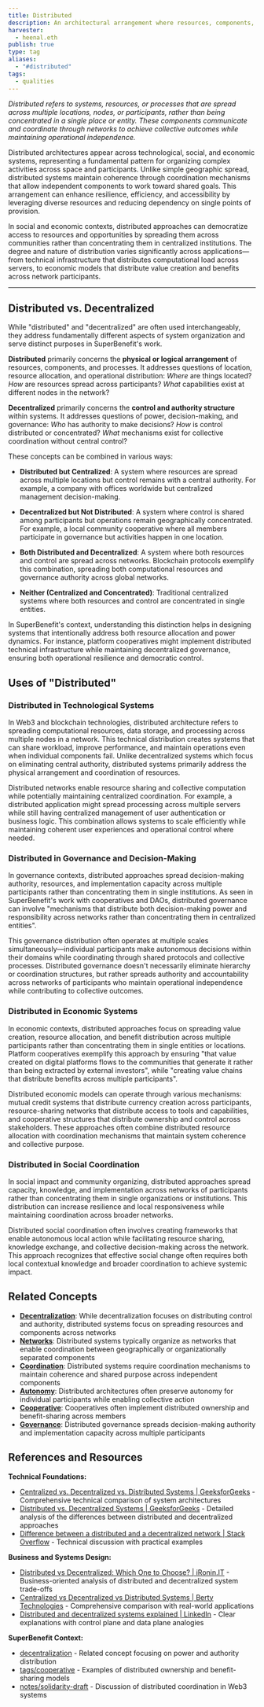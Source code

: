 ```yaml
---
title: Distributed
description: An architectural arrangement where resources, components, or processes are spread across multiple locations or participants, communicating through networks to coordinate collective outcomes
harvester:
  - heenal.eth
publish: true
type: tag
aliases:
  - "#distributed"
tags:
  - qualities
---
```


*Distributed refers to systems, resources, or processes that are spread across multiple locations, nodes, or participants, rather than being concentrated in a single place or entity. These components communicate and coordinate through networks to achieve collective outcomes while maintaining operational independence.*

Distributed architectures appear across technological, social, and economic systems, representing a fundamental pattern for organizing complex activities across space and participants. Unlike simple geographic spread, distributed systems maintain coherence through coordination mechanisms that allow independent components to work toward shared goals. This arrangement can enhance resilience, efficiency, and accessibility by leveraging diverse resources and reducing dependency on single points of provision.

In social and economic contexts, distributed approaches can democratize access to resources and opportunities by spreading them across communities rather than concentrating them in centralized institutions. The degree and nature of distribution varies significantly across applications—from technical infrastructure that distributes computational load across servers, to economic models that distribute value creation and benefits across network participants.

---

## Distributed vs. Decentralized

While "distributed" and "decentralized" are often used interchangeably, they address fundamentally different aspects of system organization and serve distinct purposes in SuperBenefit's work.

**Distributed** primarily concerns the **physical or logical arrangement** of resources, components, and processes. It addresses questions of location, resource allocation, and operational distribution: *Where* are things located? *How* are resources spread across participants? *What* capabilities exist at different nodes in the network?

**Decentralized** primarily concerns the **control and authority structure** within systems. It addresses questions of power, decision-making, and governance: *Who* has authority to make decisions? *How* is control distributed or concentrated? *What* mechanisms exist for collective coordination without central control?

These concepts can be combined in various ways:

- **Distributed but Centralized**: A system where resources are spread across multiple locations but control remains with a central authority. For example, a company with offices worldwide but centralized management decision-making.

- **Decentralized but Not Distributed**: A system where control is shared among participants but operations remain geographically concentrated. For example, a local community cooperative where all members participate in governance but activities happen in one location.

- **Both Distributed and Decentralized**: A system where both resources and control are spread across networks. Blockchain protocols exemplify this combination, spreading both computational resources and governance authority across global networks.

- **Neither (Centralized and Concentrated)**: Traditional centralized systems where both resources and control are concentrated in single entities.

In SuperBenefit's context, understanding this distinction helps in designing systems that intentionally address both resource allocation and power dynamics. For instance, platform cooperatives might implement distributed technical infrastructure while maintaining decentralized governance, ensuring both operational resilience and democratic control.

## Uses of "Distributed"

### Distributed in Technological Systems

In Web3 and blockchain technologies, distributed architecture refers to spreading computational resources, data storage, and processing across multiple nodes in a network. This technical distribution creates systems that can share workload, improve performance, and maintain operations even when individual components fail. Unlike decentralized systems which focus on eliminating central authority, distributed systems primarily address the physical arrangement and coordination of resources.

Distributed networks enable resource sharing and collective computation while potentially maintaining centralized coordination. For example, a distributed application might spread processing across multiple servers while still having centralized management of user authentication or business logic. This combination allows systems to scale efficiently while maintaining coherent user experiences and operational control where needed.

### Distributed in Governance and Decision-Making

In governance contexts, distributed approaches spread decision-making authority, resources, and implementation capacity across multiple participants rather than concentrating them in single institutions. As seen in SuperBenefit's work with cooperatives and DAOs, distributed governance can involve "mechanisms that distribute both decision-making power and responsibility across networks rather than concentrating them in centralized entities".

This governance distribution often operates at multiple scales simultaneously—individual participants make autonomous decisions within their domains while coordinating through shared protocols and collective processes. Distributed governance doesn't necessarily eliminate hierarchy or coordination structures, but rather spreads authority and accountability across networks of participants who maintain operational independence while contributing to collective outcomes.

### Distributed in Economic Systems

In economic contexts, distributed approaches focus on spreading value creation, resource allocation, and benefit distribution across multiple participants rather than concentrating them in single entities or locations. Platform cooperatives exemplify this approach by ensuring "that value created on digital platforms flows to the communities that generate it rather than being extracted by external investors", while "creating value chains that distribute benefits across multiple participants".

Distributed economic models can operate through various mechanisms: mutual credit systems that distribute currency creation across participants, resource-sharing networks that distribute access to tools and capabilities, and cooperative structures that distribute ownership and control across stakeholders. These approaches often combine distributed resource allocation with coordination mechanisms that maintain system coherence and collective purpose.

### Distributed in Social Coordination

In social impact and community organizing, distributed approaches spread capacity, knowledge, and implementation across networks of participants rather than concentrating them in single organizations or institutions. This distribution can increase resilience and local responsiveness while maintaining coordination across broader networks.

Distributed social coordination often involves creating frameworks that enable autonomous local action while facilitating resource sharing, knowledge exchange, and collective decision-making across the network. This approach recognizes that effective social change often requires both local contextual knowledge and broader coordination to achieve systemic impact.

## Related Concepts

- **[Decentralization](/tags/decentralization.md)**: While decentralization focuses on distributing control and authority, distributed systems focus on spreading resources and components across networks
- **[Networks](/tags/networks.md)**: Distributed systems typically organize as networks that enable coordination between geographically or organizationally separated components
- **[Coordination](/tags/coordination.md)**: Distributed systems require coordination mechanisms to maintain coherence and shared purpose across independent components
- **[Autonomy](/tags/autonomy.md)**: Distributed architectures often preserve autonomy for individual participants while enabling collective action
- **[Cooperative](/tags/cooperative.md)**: Cooperatives often implement distributed ownership and benefit-sharing across members
- **[Governance](/tags/governance.md)**: Distributed governance spreads decision-making authority and implementation capacity across multiple participants

## References and Resources

**Technical Foundations:**
- [Centralized vs. Decentralized vs. Distributed Systems | GeeksforGeeks](https://www.geeksforgeeks.org/comparison-centralized-decentralized-and-distributed-systems/) - Comprehensive technical comparison of system architectures
- [Distributed vs. Decentralized Systems | GeeksforGeeks](https://www.geeksforgeeks.org/distributed-vs-decentralized-systems/) - Detailed analysis of the differences between distributed and decentralized approaches
- [Difference between a distributed and a decentralized network | Stack Overflow](https://stackoverflow.com/questions/49195562/difference-between-a-distributed-and-a-decentralized-network) - Technical discussion with practical examples

**Business and Systems Design:**
- [Distributed vs Decentralized: Which One to Choose? | iRonin.IT](https://www.ironin.it/blog/distributed-vs-decentralized-for-business.html) - Business-oriented analysis of distributed and decentralized system trade-offs
- [Centralized vs Decentralized vs Distributed Systems | Berty Technologies](https://berty.tech/blog/decentralized-distributed-centralized) - Comprehensive comparison with real-world applications
- [Distributed and decentralized systems explained | LinkedIn](https://www.linkedin.com/pulse/distributed-decentralized-systems-explained-sameh-farouk) - Clear explanations with control plane and data plane analogies

**SuperBenefit Context:**
- [decentralization](/tags/decentralization.md) - Related concept focusing on power and authority distribution
- [tags/cooperative](tags/cooperative) - Examples of distributed ownership and benefit-sharing models
- [notes/solidarity-draft](notes/solidarity-draft) - Discussion of distributed coordination in Web3 systems